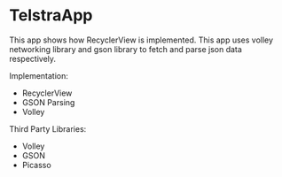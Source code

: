 # TelstraApp

This app shows how RecyclerView is implemented. This app uses volley networking library and gson library to fetch and 
parse json data respectively.

Implementation:
- RecyclerView
- GSON Parsing
- Volley 

Third Party Libraries:
- Volley
- GSON
- Picasso
